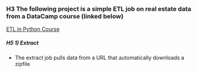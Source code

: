 ### H3 The following project is a simple ETL job on real estate data from a DataCamp course (linked below)

[ETL in Python Course](https://campus.datacamp.com/courses/etl-in-python/explore-the-data-and-requirements?ex=1 "DataCamp Course")

##### H5 1) Extract
  - The extract job pulls data from a URL that automatically downloads a zipfile
